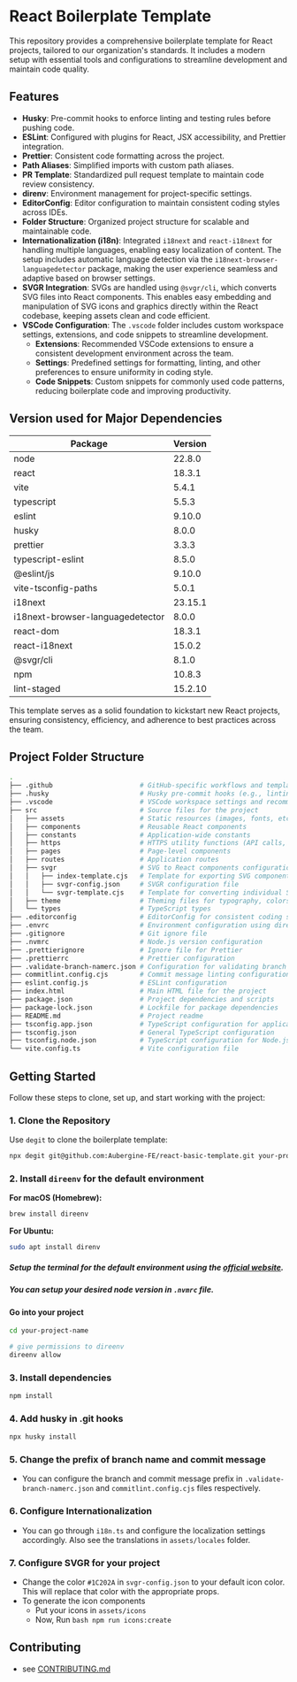 # React Boilerplate Template

This repository provides a comprehensive boilerplate template for React projects, tailored to our organization's standards. It includes a modern setup with essential tools and configurations to streamline development and maintain code quality.

## Features

- **Husky**: Pre-commit hooks to enforce linting and testing rules before pushing code.
- **ESLint**: Configured with plugins for React, JSX accessibility, and Prettier integration.
- **Prettier**: Consistent code formatting across the project.
- **Path Aliases**: Simplified imports with custom path aliases.
- **PR Template**: Standardized pull request template to maintain code review consistency.
- **direnv**: Environment management for project-specific settings.
- **EditorConfig**: Editor configuration to maintain consistent coding styles across IDEs.
- **Folder Structure**: Organized project structure for scalable and maintainable code.
- **Internationalization (i18n)**: Integrated `i18next` and `react-i18next` for handling multiple languages, enabling easy localization of content. The setup includes automatic language detection via the `i18next-browser-languagedetector` package, making the user experience seamless and adaptive based on browser settings.
- **SVGR Integration**: SVGs are handled using `@svgr/cli`, which converts SVG files into React components. This enables easy embedding and manipulation of SVG icons and graphics directly within the React codebase, keeping assets clean and code efficient.
- **VSCode Configuration**: The `.vscode` folder includes custom workspace settings, extensions, and code snippets to streamline development.
  - **Extensions**: Recommended VSCode extensions to ensure a consistent development environment across the team.
  - **Settings**: Predefined settings for formatting, linting, and other preferences to ensure uniformity in coding style.
  - **Code Snippets**: Custom snippets for commonly used code patterns, reducing boilerplate code and improving productivity.

## Version used for Major Dependencies

| Package                          | Version  |
|----------------------------------|----------|
| node                             | 22.8.0   |
| react                            | 18.3.1   |
| vite                             | 5.4.1    |
| typescript                       | 5.5.3    |
| eslint                           | 9.10.0   |
| husky                            | 8.0.0    |
| prettier                         | 3.3.3    |
| typescript-eslint                | 8.5.0    |
| @eslint/js                       | 9.10.0   |
| vite-tsconfig-paths              | 5.0.1    |
| i18next                          | 23.15.1  |
| i18next-browser-languagedetector | 8.0.0    |
| react-dom                        | 18.3.1   |
| react-i18next                    | 15.0.2   |
| @svgr/cli                        | 8.1.0    |
| npm                              | 10.8.3  |
| lint-staged                      | 15.2.10  |


This template serves as a solid foundation to kickstart new React projects, ensuring consistency, efficiency, and adherence to best practices across the team.

## Project Folder Structure
```bash
.
├── .github                      # GitHub-specific workflows and templates
├── .husky                       # Husky pre-commit hooks (e.g., linting, testing)
├── .vscode                      # VSCode workspace settings and recommended extensions
├── src                          # Source files for the project
│   ├── assets                   # Static resources (images, fonts, etc.)
│   ├── components               # Reusable React components
│   ├── constants                # Application-wide constants
│   ├── https                    # HTTPS utility functions (API calls, etc.)
│   ├── pages                    # Page-level components
│   ├── routes                   # Application routes
│   ├── svgr                     # SVG to React components configuration
│   │   ├── index-template.cjs   # Template for exporting SVG components
│   │   ├── svgr-config.json     # SVGR configuration file
│   │   └── svgr-template.cjs    # Template for converting individual SVGs into React components
│   ├── theme                    # Theming files for typography, colors, spacing, etc.
│   └── types                    # TypeScript types
├── .editorconfig                # EditorConfig for consistent coding styles across IDEs
├── .envrc                       # Environment configuration using direnv
├── .gitignore                   # Git ignore file
├── .nvmrc                       # Node.js version configuration
├── .prettierignore              # Ignore file for Prettier
├── .prettierrc                  # Prettier configuration
├── .validate-branch-namerc.json # Configuration for validating branch names
├── commitlint.config.cjs        # Commit message linting configuration
├── eslint.config.js             # ESLint configuration
├── index.html                   # Main HTML file for the project
├── package.json                 # Project dependencies and scripts
├── package-lock.json            # Lockfile for package dependencies
├── README.md                    # Project readme
├── tsconfig.app.json            # TypeScript configuration for application code
├── tsconfig.json                # General TypeScript configuration
├── tsconfig.node.json           # TypeScript configuration for Node.js
└── vite.config.ts               # Vite configuration file
```

## Getting Started

Follow these steps to clone, set up, and start working with the project:

### 1. Clone the Repository

Use `degit` to clone the boilerplate template:

```bash
npx degit git@github.com:Aubergine-FE/react-basic-template.git your-project-name
```

### 2. Install ```direenv``` for the default environment
**For macOS (Homebrew):**

```bash
brew install direenv
```
**For Ubuntu:**
```bash
sudo apt install direnv
```

##### Setup the terminal for the default environment using the [official website](https://direnv.net/docs/hook.html).

##### You can setup your desired node version in ```.nvmrc``` file.

#### Go into your project
```bash
cd your-project-name

# give permissions to direenv
direenv allow
```

### 3. Install dependencies
```bash
npm install
```

### 4. Add husky in .git hooks

```bash
npx husky install
```

### 5. Change the prefix of branch name and commit message

- You can configure the branch and commit message prefix in ```.validate-branch-namerc.json``` and ```commitlint.config.cjs``` files respectively.

### 6. Configure Internationalization

- You can go through `i18n.ts` and configure the localization settings accordingly. Also see the translations in `assets/locales` folder.

### 7. Configure SVGR for your project

- Change the color `#1C202A` in `svgr-config.json` to your default icon color. This will replace that color with the appropriate props.
- To generate the icon components
  -  Put your icons in `assets/icons`
  -  Now, Run ```bash npm run icons:create```

## Contributing

- see [CONTRIBUTING.md](https://github.com/Aubergine-Community/react-basic-template/blob/main/.github/CONTRIBUTING.md)
